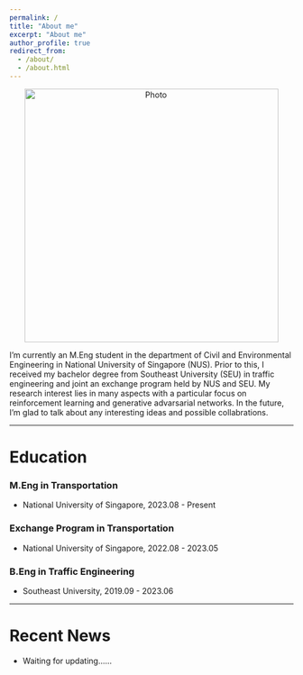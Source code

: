 ```yaml
---
permalink: /
title: "About me"
excerpt: "About me"
author_profile: true
redirect_from: 
  - /about/
  - /about.html
---
```


<!-- 
<p align="center">
  <img src="https://520yrn.github.io//files/image.png" alt="Photo" style="width: 280px;height: 100px;"/>
</p>
-->
<p align="center">
  <img src="https://520yrn.github.io//files/image.png" alt="Photo" style="width: 450px;"/>
</p>
I’m currently an M.Eng student in the department of Civil and Environmental Engineering in National University of Singapore (NUS). Prior to this, I received my bachelor degree from Southeast University (SEU) in traffic engineering and joint an exchange program held by NUS and SEU. My research interest lies in many aspects with a particular focus on reinforcement learning and generative advarsarial networks. In the future, I’m glad to talk about any interesting ideas and possible collabrations.
<hr/>

# Education

### M.Eng in Transportation
+ National University of Singapore, 2023.08 - Present

### Exchange Program in Transportation
+ National University of Singapore, 2022.08 - 2023.05

### B.Eng in Traffic Engineering
+ Southeast University, 2019.09 - 2023.06

<hr/>

# Recent News
* Waiting for updating......

